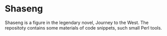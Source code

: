 Shaseng
=======

Shaseng is a figure in the legendary novel, Journey to the West. The repositoty contains some materials of code snippets, such small Perl tools.
